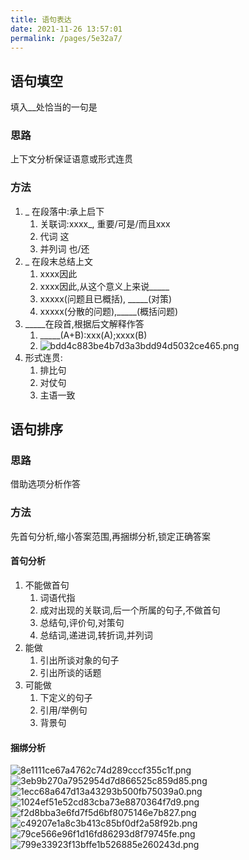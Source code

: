 ```yaml
---
title: 语句表达
date: 2021-11-26 13:57:01
permalink: /pages/5e32a7/
---
```

## 语句填空
填入__处恰当的一句是
### 思路
上下文分析保证语意或形式连贯
### 方法
1. _  在段落中:承上启下 
	1. 关联词:xxxx_,  重要/可是/而且xxx
	2. 代词 这
	3. 并列词 也/还
2. _  在段末总结上文
	1. xxxx因此
	2. xxxx因此,从这个意义上来说_____
	3. xxxxx(问题且已概括), _____(对策)
	4. xxxxx(分散的问题),_____(概括问题)
3. _____在段首,根据后文解释作答
	1. _____(A+B):xxx(A);xxxx(B)
	2. ![bdd4c883be4b7d3a3bdd94d5032ce465.png](/JiangSuTest/_resources/bdd4c883be4b7d3a3bdd94d5032ce465.png)
4. 形式连贯:
	1. 排比句
	2. 对仗句
	3. 主语一致
## 语句排序
### 思路
借助选项分析作答
### 方法
先首句分析,缩小答案范围,再捆绑分析,锁定正确答案
#### 首句分析
1. 不能做首句
	1. 词语代指
	2. 成对出现的关联词,后一个所属的句子,不做首句
	3. 总结句,评价句,对策句
	4. 总结词,递进词,转折词,并列词
2. 能做
	1. 引出所谈对象的句子
	2. 引出所谈的话题
3. 可能做
	1. 下定义的句子
	2. 引用/举例句
	3. 背景句
#### 捆绑分析
![8e1111ce67a4762c74d289cccf355c1f.png](/JiangSuTest/_resources/8e1111ce67a4762c74d289cccf355c1f.png)
![3eb9b270a7952954d7d866525c859d85.png](/JiangSuTest/_resources/3eb9b270a7952954d7d866525c859d85.png)
![1ecc68a647d13a43293b500fb75039a0.png](/JiangSuTest/_resources/1ecc68a647d13a43293b500fb75039a0.png)
![1024ef51e52cd83cba73e8870364f7d9.png](/JiangSuTest/_resources/1024ef51e52cd83cba73e8870364f7d9.png)
![f2d8bba3e6fd7f5d6bf8075146e7b827.png](/JiangSuTest/_resources/f2d8bba3e6fd7f5d6bf8075146e7b827.png)
![c49207e1a8c3b413c85bf0df2a58f92b.png](/JiangSuTest/_resources/c49207e1a8c3b413c85bf0df2a58f92b.png) 
![79ce566e96f1d16fd86293d8f79745fe.png](/JiangSuTest/_resources/79ce566e96f1d16fd86293d8f79745fe.png)
![799e33923f13bffe1b526885e260243d.png](/JiangSuTest/_resources/799e33923f13bffe1b526885e260243d.png)